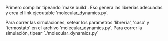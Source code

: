 Primero compilar tipeando ´make build´. Eso genera las librerías
adecuadas y crea el link ejecutable 'molecular\_dynamics.py'.

Para correr las simulaciones, setear los parámetros 'libreria', 'caso'
y 'termostato' en el archivo 'molecular\_dynamics.py'. Para correr la
simulación, tipear ´./molecular\_dynamics.py´
